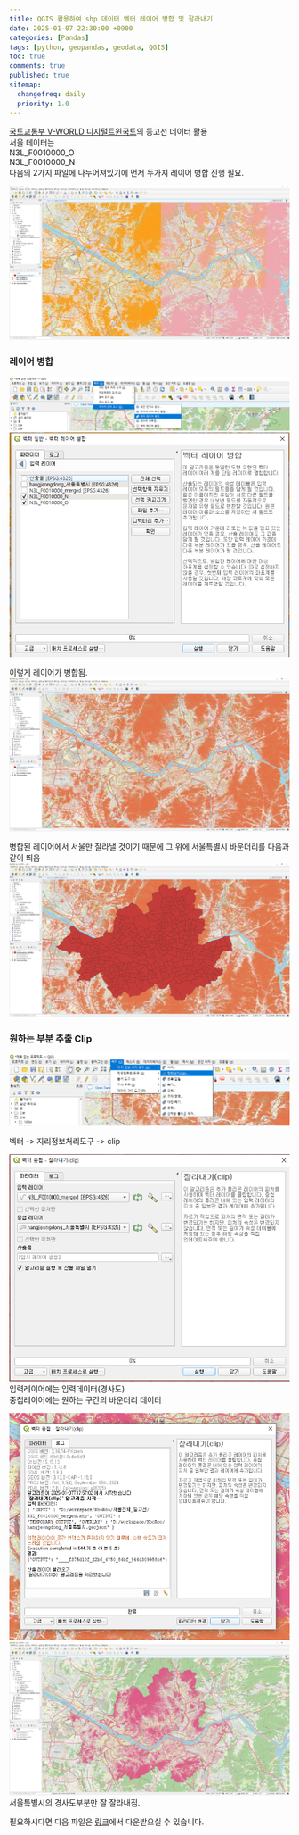 ```yaml
---
title: QGIS 활용하여 shp 데이터 벡터 레이어 병합 및 잘라내기
date: 2025-01-07 22:30:00 +0900
categories: [Pandas]
tags: [python, geopandas, geodata, QGIS]
toc: true
comments: true
published: true
sitemap:
  changefreq: daily
  priority: 1.0
---
```


[국토교통부 V-WORLD 디지털트윈국토](https://www.vworld.kr/dtmk/dtmk_ntads_s002.do?datIde=30185&dsId=30185&pageIndex=1&pageSize=10&pageUnit=10&paginationInfo=egovframework.rte.ptl.mvc.tags.ui.pagination.PaginationInfo%404f2c2c28&datPageIndex=2&datPageSize=10)의 등고선 데이터 활용  
서울 데이터는   
N3L\_F0010000\_O  
N3L\_F0010000\_N  
다음의 2가지 파일에 나누어져있기에 먼저 두가지 레이어 병합 진행 필요.

![](/assets/img/post/qgis/image1.png)  


### 레이어 병합
![](/assets/img/post/qgis/image2.png)  
![](/assets/img/post/qgis/image3.png)  

이렇게 레이어가 병합됨.  
![](/assets/img/post/qgis/image4.png)

병합된 레이어에서 서울만 잘라낼 것이기 때문에 그 위에 서울특별시 바운더리를 다음과 같이 띄움  
![](/assets/img/post/qgis/image5.png)

### 원하는 부분 추출 Clip

![](/assets/img/post/qgis/image6.png)

벡터 -> 지리정보처리도구 -> clip

![](/assets/img/post/qgis/image7.png)  
입력레이어에는 입력데이터(경사도)  
중첩레이어에는 원하는 구간의 바운더리 데이터

![](/assets/img/post/qgis/image8.png)  
![](/assets/img/post/qgis/image9.png)  
서울특별시의 경사도부분만 잘 잘라내짐.

필요하시다면 다음 파일은 [링크](https://drive.google.com/drive/folders/1QzYoOVvRRAP58Ru91AzOim5NDG5uT9CD?usp=drive_link)에서 다운받으실 수 있습니다.
